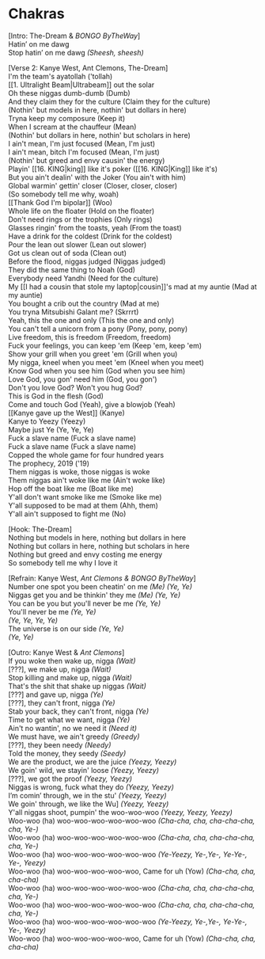# Chakras

[Intro: The-Dream & _BONGO ByTheWay_]  
Hatin’ on me dawg  
Stop hatin’ on me dawg _(Sheesh, sheesh)_

[Verse 2: Kanye West, Ant Clemons, The-Dream]  
I'm the team's ayatollah ('tollah)  
[[1. Ultralight Beam|Ultrabeam]] out the solar  
Oh these niggas dumb-dumb (Dumb)  
And they claim they for the culture (Claim they for the culture)  
(Nothin' but models in here, nothin' but dollars in here)  
Tryna keep my composure (Keep it)  
When I scream at the chauffeur (Mean)  
(Nothin' but dollars in here, nothin' but scholars in here)  
I ain't mean, I'm just focused (Mean, I'm just)  
I ain't mean, bitch I'm focused (Mean, I'm just)  
(Nothin' but greed and envy causin' the energy)  
Playin' [[16. KING|king]] like it's poker ([[16. KING|King]] like it's)  
But you ain't dealin' with the Joker (You ain't with him)  
Global warmin' gettin' closer (Closer, closer, closer)  
(So somebody tell me why, woah)  
[[Thank God I'm bipolar]] (Woo)  
Whole life on the floater (Hold on the floater)  
Don't need rings or the trophies (Only rings)  
Glasses ringin' from the toasts, yeah (From the toast)  
Have a drink for the coldest (Drink for the coldest)  
Pour the lean out slower (Lean out slower)  
Got us clean out of soda (Clean out)  
Before the flood, niggas judged (Niggas judged)  
They did the same thing to Noah (God)  
Everybody need Yandhi (Need for the culture)  
My [[I had a cousin that stole my laptop|cousin]]'s mad at my auntie (Mad at my auntie)  
You bought a crib out the country (Mad at me)  
You tryna Mitsubishi Galant me? (Skrrrt)  
Yeah, this the one and only (This the one and only)  
You can't tell a unicorn from a pony (Pony, pony, pony)  
Live freedom, this is freedom (Freedom, freedom)  
Fuck your feelings, you can keep 'em (Keep 'em, keep 'em)  
Show your grill when you greet 'em (Grill when you)  
My nigga, kneel when you meet 'em (Kneel when you meet)  
Know God when you see him (God when you see him)  
Love God, you gon' need him (God, you gon')  
Don't you love God? Won't you hug God?  
This is God in the flesh (God)  
Come and touch God (Yeah), give a blowjob (Yeah)  
[[Kanye gave up the West]] (Kanye)  
Kanye to Yeezy (Yeezy)  
Maybe just Ye (Ye, Ye, Ye)  
Fuck a slave name (Fuck a slave name)  
Fuck a slave name (Fuck a slave name)  
Copped the whole game for four hundred years  
The prophecy, 2019 ('19)  
Them niggas is woke, those niggas is woke  
Them niggas ain't woke like me (Ain't woke like)  
Hop off the boat like me (Boat like me)  
Y'all don't want smoke like me (Smoke like me)  
Y'all supposed to be mad at them (Ahh, them)  
Y'all ain't supposed to fight me (No)

[Hook: The-Dream]  
Nothing but models in here, nothing but dollars in here  
Nothing but collars in here, nothing but scholars in here  
Nothing but greed and envy costing me energy  
So somebody tell me why I love it

[Refrain: Kanye West, _Ant Clemons & BONGO ByTheWay_]  
Number one spot you been cheatin' on me _(Me) (Ye, Ye)_  
Niggas get you and be thinkin' they me _(Me) (Ye, Ye)_  
You can be you but you'll never be me _(Ye, Ye)_  
You'll never be me _(Ye, Ye)_  
_(Ye, Ye, Ye, Ye)_  
The universe is on our side _(Ye, Ye)_  
_(Ye, Ye)_

[Outro: Kanye West & _Ant Clemons_]  
If you woke then wake up, nigga _(Wait)_  
[???], we make up, nigga _(Wait)_  
Stop killing and make up, nigga _(Wait)_  
That's the shit that shake up niggas _(Wait)_  
[???] and gave up, nigga _(Ye)_  
[???], they can't front, nigga _(Ye)_  
Stab your back, they can't front, nigga _(Ye)_  
Time to get what we want, nigga _(Ye)_  
Ain't no wantin', no we need it _(Need it)_  
We must have, we ain't greedy _(Greedy)_  
[???], they been needy _(Needy)_  
Told the money, they seedy _(Seedy)_  
We are the product, we are the juice _(Yeezy, Yeezy)_  
We goin' wild, we stayin' loose _(Yeezy, Yeezy)_  
[???], we got the proof _(Yeezy, Yeezy)_  
Niggas is wrong, fuck what they do _(Yeezy, Yeezy)_  
I’m comin’ through, we in the stu' _(Yeezy, Yeezy)_  
We goin' through, we like the Wu] _(Yeezy, Yeezy)_  
Y'all niggas shoot, pumpin' the woo-woo-woo _(Yeezy, Yeezy, Yeezy)_  
Woo-woo (ha) woo-woo-woo-woo-woo-woo _(Cha-cha, cha, cha-cha-cha, cha, Ye-)_  
Woo-woo (ha) woo-woo-woo-woo-woo-woo _(Cha-cha, cha, cha-cha-cha, cha, Ye-)_  
Woo-woo (ha) woo-woo-woo-woo-woo-woo _(Ye-Yeezy, Ye-,Ye-, Ye-Ye-, Ye-, Yeezy)_  
Woo-woo (ha) woo-woo-woo-woo-woo, Came for uh (Yow) _(Cha-cha, cha, cha-cha)_  
Woo-woo (ha) woo-woo-woo-woo-woo-woo _(Cha-cha, cha, cha-cha-cha, cha, Ye-)_  
Woo-woo (ha) woo-woo-woo-woo-woo-woo _(Cha-cha, cha, cha-cha-cha, cha, Ye-)_  
Woo-woo (ha) woo-woo-woo-woo-woo-woo _(Ye-Yeezy, Ye-,Ye-, Ye-Ye-, Ye-, Yeezy)_  
Woo-woo (ha) woo-woo-woo-woo-woo, Came for uh (Yow) _(Cha-cha, cha, cha-cha)_  
